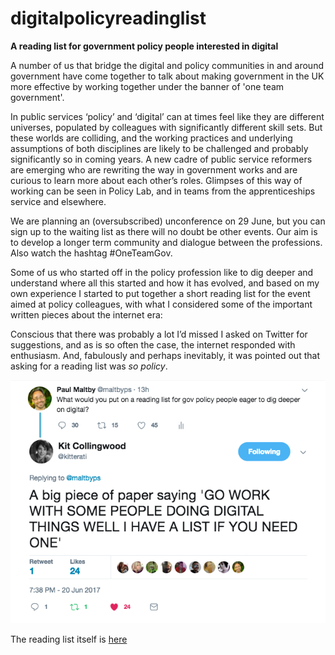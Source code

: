 # digitalpolicyreadinglist
**A reading list for government policy people interested in digital** 

A number of us that bridge the digital and policy communities in and around government have come together to talk about making government in the UK more effective by working together under the banner of 'one team government'. 

In public services ‘policy’ and ‘digital’ can at times feel like they are different universes, populated by colleagues with significantly different skill sets. But these worlds are colliding, and the working practices and underlying assumptions of both disciplines are likely to be challenged and probably significantly so in coming years. A new cadre of public service reformers are emerging who are rewriting the way in government works and are curious to learn more about each other’s roles. Glimpses of this way of working can be seen in Policy Lab, and in teams from the apprenticeships service and elsewhere.

We are planning an (oversubscribed) unconference on 29 June, but you can sign up to the waiting list as there will no doubt be other events. Our aim is to develop a longer term community and dialogue between the professions. Also watch the hashtag #OneTeamGov.

Some of us who started off in the policy profession like to dig deeper and understand where all this started and how it has evolved, and based on my own experience I started to put together a short reading list for the event aimed at policy colleagues, with what I considered some of the important written pieces about the internet era:

Conscious that there was probably a lot I’d missed I asked on Twitter for suggestions, and as is so often the case, the internet responded with enthusiasm. And, fabulously and perhaps inevitably, it was pointed out that asking for a reading list was *so policy*.

![pic of tweet](/ihavealistifyouneedone.png)

The reading list itself is [here](http://github.com/paulmaltby3/digitalpolicyreadinglist/Digitalpolicyreadinglist.odt)
